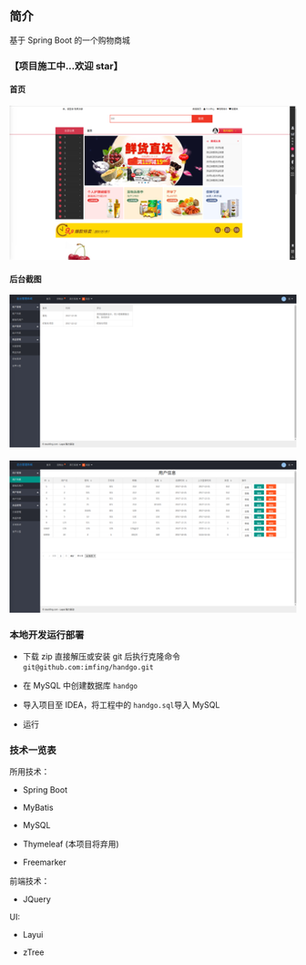## 简介

基于 Spring Boot 的一个购物商城


### 【项目施工中...欢迎 star】

#### 首页

<div style="align: center">
<img src="./project/front.png"/>
</div>


#### 后台截图

<div style="align: center">
<img src="./project/admin0.png"/>
</div>

<div style="align: center;margin-top:20px;">
<img src="./project/admin1.png"/>
</div>

### 本地开发运行部署

* 下载 zip 直接解压或安装 git 后执行克隆命令 `git@github.com:imfing/handgo.git`

* 在 MySQL 中创建数据库 `handgo`

* 导入项目至 IDEA，将工程中的 `handgo.sql`导入 MySQL

* 运行

### 技术一览表

所用技术：

* Spring Boot

* MyBatis

* MySQL

* Thymeleaf (本项目将弃用)

* Freemarker

前端技术：

* JQuery

UI:

* Layui

* zTree
